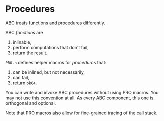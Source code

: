 #   Procedures

ABC treats functions and procedures differently.

ABC *functions* are
 1. inlinable,
 2. perform computations that don't fail,
 3. return the result.

`PRO.h` defines helper macros for *procedures* that:
 1. can be inlined, but not necessarily,
 2. can fail,
 3. return `ok64`.

You can write and invoke ABC procedures without using PRO 
macros. You may not use this convention at all. As every
ABC component, this one is orthogonal and optional.

Note that PRO macros also allow for fine-grained tracing of
the call stack.
